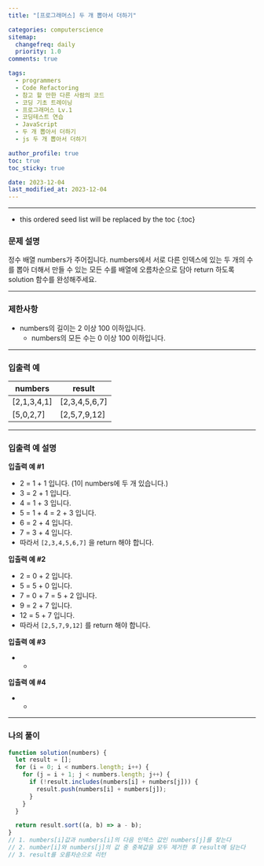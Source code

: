 ```yaml
---
title: "[프로그래머스] 두 개 뽑아서 더하기"

categories: computerscience
sitemap:
  changefreq: daily
  priority: 1.0
comments: true

tags:
  - programmers
  - Code Refactoring
  - 참고 할 만한 다른 사람의 코드
  - 코딩 기초 트레이닝
  - 프로그래머스 Lv.1
  - 코딩테스트 연습
  - JavaScript
  - 두 개 뽑아서 더하기
  - js 두 개 뽑아서 더하기

author_profile: true
toc: true
toc_sticky: true

date: 2023-12-04
last_modified_at: 2023-12-04
---
```


---

<!-- prettier-ignore -->
* this ordered seed list will be replaced by the toc 
{:toc}

### 문제 설명

정수 배열 numbers가 주어집니다. numbers에서 서로 다른 인덱스에 있는 두 개의 수를 뽑아 더해서 만들 수 있는 모든 수를 배열에 오름차순으로 담아 return 하도록 solution 함수를 완성해주세요.

---

### 제한사항

- numbers의 길이는 2 이상 100 이하입니다.
  - numbers의 모든 수는 0 이상 100 이하입니다.

---

### 입출력 예

| numbers     | result        |
| ----------- | ------------- |
| [2,1,3,4,1] | [2,3,4,5,6,7] |
| [5,0,2,7]   | [2,5,7,9,12]  |

---

### 입출력 예 설명

**입출력 예 #1**

- 2 = 1 + 1 입니다. (1이 numbers에 두 개 있습니다.)
- 3 = 2 + 1 입니다.
- 4 = 1 + 3 입니다.
- 5 = 1 + 4 = 2 + 3 입니다.
- 6 = 2 + 4 입니다.
- 7 = 3 + 4 입니다.
- 따라서 `[2,3,4,5,6,7]` 을 return 해야 합니다.

**입출력 예 #2**

- 2 = 0 + 2 입니다.
- 5 = 5 + 0 입니다.
- 7 = 0 + 7 = 5 + 2 입니다.
- 9 = 2 + 7 입니다.
- 12 = 5 + 7 입니다.
- 따라서 `[2,5,7,9,12]` 를 return 해야 합니다.

**입출력 예 #3**

- -

**입출력 예 #4**

- -

---

### 나의 풀이

```jsx
function solution(numbers) {
  let result = [];
  for (i = 0; i < numbers.length; i++) {
    for (j = i + 1; j < numbers.length; j++) {
      if (!result.includes(numbers[i] + numbers[j])) {
        result.push(numbers[i] + numbers[j]);
      }
    }
  }

  return result.sort((a, b) => a - b);
}
// 1. numbers[i]값과 numbers[i]의 다음 인덱스 값인 numbers[j]를 찾는다
// 2. number[i]와 numbers[j]의 값 중 중복값을 모두 제거한 후 result에 담는다
// 3. result를 오름차순으로 리턴
```
